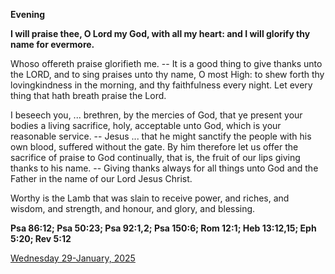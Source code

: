 **Evening**

**I will praise thee, O Lord my God, with all my heart: and I will glorify thy name for evermore.**
 
Whoso offereth praise glorifieth me. -- It is a good thing to give thanks unto the LORD, and to sing praises unto thy name, O most High: to shew forth thy lovingkindness in the morning, and thy faithfulness every night. Let every thing that hath breath praise the Lord.
 
I beseech you, ... brethren, by the mercies of God, that ye present your bodies a living sacrifice, holy, acceptable unto God, which is your reasonable service. -- Jesus ... that he might sanctify the people with his own blood, suffered without the gate. By him therefore let us offer the sacrifice of praise to God continually, that is, the fruit of our lips giving thanks to his name. -- Giving thanks always for all things unto God and the Father in the name of our Lord Jesus Christ.
 
Worthy is the Lamb that was slain to receive power, and riches, and wisdom, and strength, and honour, and glory, and blessing.  

**Psa 86:12; Psa 50:23; Psa 92:1,2; Psa 150:6; Rom 12:1; Heb 13:12,15; Eph 5:20; Rev 5:12**

[Wednesday 29-January, 2025](https://t.me/daily_light)
